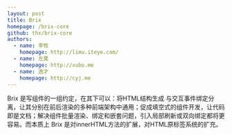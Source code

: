 ```yaml
---
layout: post
title: Brix
homepage: /brix-core
github: thx/brix-core
authors:
  - name: 李牧
    homepage: http://limu.iteye.com/
  - name: 左莫
    homepage: http://xubo.me
  - name: 逸才
    homepage: http://cyj.me
---
```


Brix 是写组件的一组约定，在其下可以：将HTML结构生成
与交互事件绑定分离，让其分别在前后渲染的多种前端架构中通用；促成填空式的组件开发，让代码
即是文档；解决组件批量渲染、绑定和嵌套问题，引入局部刷新或双向绑定都将更容易。而本质上
Brix 是对innerHTML方法的扩展，对HTML原标签系统的扩充。
